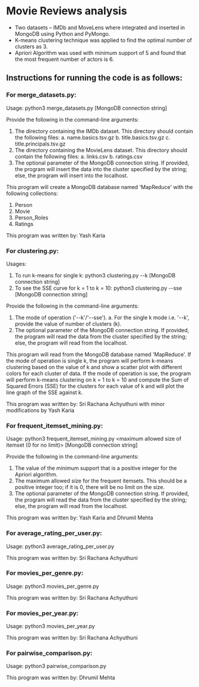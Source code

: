 # Movie Reviews analysis

* Two datasets – IMDb and MoveLens where integrated and inserted in MongoDB using Python and PyMongo.
* K-means clustering technique was applied to find the optimal number of clusters as 3.
* Apriori Algorithm was used with minimum support of 5 and found that the most frequent number of actors is 6.

## Instructions for running the code is as follows:

### For merge_datasets.py:
Usage: python3 merge_datasets.py <directory containing the IMDb dataset> <directory containing the MovieLens dataset> [MongoDB connection string]

Provide the following in the command-line arguments:
1. The directory containing the IMDb dataset. This directory should contain the following files:
	a. name.basics.tsv.gz
	b. title.basics.tsv.gz
	c. title.principals.tsv.gz
2. The directory containing the MovieLens dataset. This directory should contain the following files:
	a. links.csv
	b. ratings.csv
3. The optional parameter of the MongoDB connection string. If provided, the program will insert the data into the cluster specified by the string; else, the program will insert into the localhost.

This program will create a MongoDB database named 'MapReduce' with the following collections:
1. Person
2. Movie
3. Person_Roles
4. Ratings

This program was written by: Yash Karia


### For clustering.py:
Usages:
1. To run k-means for single k: python3 clustering.py --k <value of k> [MongoDB connection string]
2. To see the SSE curve for k = 1 to k = 10: python3 clustering.py --sse [MongoDB connection string]

Provide the following in the command-line arguments:
1. The mode of operation ('--k'/'--sse').
	a. For the single k mode i.e. '--k', provide the value of number of clusters (k).
2. The optional parameter of the MongoDB connection string. If provided, the program will read the data from the cluster specified by the string; else, the program will read from the localhost.

This program will read from the MongoDB database named 'MapReduce'. If the mode of operation is single k, the program will perform k-means clustering based on the value of k and show a scatter plot with different colors for each cluster of data. If the mode of operation is sse, the program will perform k-means clustering on k = 1 to k = 10 and compute the Sum of Squared Errors (SSE) for the clusters for each value of k and will plot the line graph of the SSE against k.

This program was written by: Sri Rachana Achyuthuni with minor modifications by Yash Karia


### For frequent_itemset_mining.py:
Usage: python3 frequent_itemset_mining.py <value of minimum support> <maximum allowed size of itemset (0 for no limit)> [MongoDB connection string]

Provide the following in the command-line arguments:
1. The value of the minimum support that is a positive integer for the Apriori algorithm.
2. The maximum allowed size for the frequent itemsets. This should be a positive integer too; if it is 0, there will be no limit on the size.
3. The optional parameter of the MongoDB connection string. If provided, the program will read the data from the cluster specified by the string; else, the program will read from the localhost.

This program was written by: Yash Karia and Dhrumil Mehta


### For average_rating_per_user.py:
Usage: python3 average_rating_per_user.py

This program was written by: Sri Rachana Achyuthuni


### For movies_per_genre.py:
Usage: python3 movies_per_genre.py

This program was written by: Sri Rachana Achyuthuni


### For movies_per_year.py:
Usage: python3 movies_per_year.py

This program was written by: Sri Rachana Achyuthuni


### For pairwise_comparison.py:
Usage: python3 pairwise_comparison.py

This program was written by: Dhrumil Mehta
